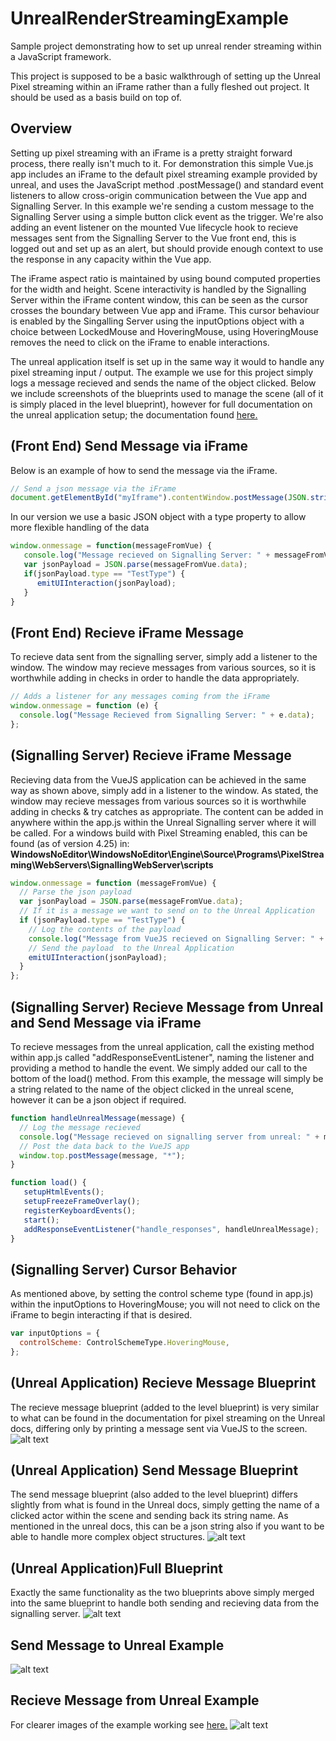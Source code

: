 # UnrealRenderStreamingExample

Sample project demonstrating how to set up unreal render streaming within a JavaScript framework.

This project is supposed to be a basic walkthrough of setting up the Unreal Pixel streaming within an iFrame rather than a fully fleshed out project. It should be used as a basis build on top of.

## Overview

Setting up pixel streaming with an iFrame is a pretty straight forward process, there really isn't much to it.
For demonstration this simple Vue.js app includes an iFrame to the default pixel streaming example provided by unreal, and uses the JavaScript method .postMessage() and standard event listeners to allow cross-origin communication between the Vue app and Signalling Server. In this example we're sending a custom message to the Signalling Server using a simple button click event as the trigger. We're also adding an event listener on the mounted Vue lifecycle hook to recieve messages sent from the Signalling Server to the Vue front end, this is logged out and set up as an alert, but should provide enough context to use the response in any capacity within the Vue app.

The iFrame aspect ratio is maintained by using bound computed properties for the width and height.
Scene interactivity is handled by the Signalling Server within the iFrame content window, this can be seen as the cursor crosses the boundary between Vue app and iFrame. This cursor behaviour is enabled by the Singalling Server using the inputOptions object with a choice between LockedMouse and HoveringMouse, using HoveringMouse removes the need to click on the iFrame to enable interactions.

The unreal application itself is set up in the same way it would to handle any pixel streaming input / output. The example we use for this project simply logs a message recieved and sends the name of the object clicked. Below we include screenshots of the blueprints used to manage the scene (all of it is simply placed in the level blueprint), however for full documentation on the unreal application setup; the documentation found [here.](https://docs.unrealengine.com/en-US/Platforms/PixelStreaming/index.html)


## (Front End) Send Message via iFrame
Below is an example of how to send the message via the iFrame.

```javascript
// Send a json message via the iFrame
document.getElementById("myIframe").contentWindow.postMessage(JSON.stringify(this.jsonMessage), "*");
```

In our version we use a basic JSON object with a type property to allow more flexible handling of the data
```javascript
window.onmessage = function(messageFromVue) {
   console.log("Message recieved on Signalling Server: " + messageFromVue.data);
   var jsonPayload = JSON.parse(messageFromVue.data);
   if(jsonPayload.type == "TestType") {
      emitUIInteraction(jsonPayload);
   }
}
```


## (Front End) Recieve iFrame Message
To recieve data sent from the signalling server, simply add a listener to the window. The window may recieve messages from various sources, so it is worthwhile adding in checks in order to handle the data appropriately.
```javascript
// Adds a listener for any messages coming from the iFrame
window.onmessage = function (e) {
  console.log("Message Recieved from Signalling Server: " + e.data);
};
```

## (Signalling Server) Recieve iFrame Message
Recieving data from the VueJS application can be achieved in the same way as shown above, simply add in a listener to the window. As stated, the window may recieve messages from various sources so it is worthwhile adding in checks & try catches as appropriate. The content can be added in anywhere within the app.js within the Unreal Signalling server where it will be called. For a windows build with Pixel Streaming enabled, this can be found (as of version 4.25) in: **WindowsNoEditor\WindowsNoEditor\Engine\Source\Programs\PixelStreaming\WebServers\SignallingWebServer\scripts**
```javascript
window.onmessage = function (messageFromVue) {
  // Parse the json payload
  var jsonPayload = JSON.parse(messageFromVue.data);
  // If it is a message we want to send on to the Unreal Application
  if (jsonPayload.type == "TestType") {
    // Log the contents of the payload
    console.log("Message from VueJS recieved on Signalling Server: " + messageFromVue.data);
    // Send the payload  to the Unreal Application
    emitUIInteraction(jsonPayload);
  }
};
```

## (Signalling Server) Recieve Message from Unreal and Send Message via iFrame
To recieve messages from the unreal application, call the existing method within app.js called "addResponseEventListener", naming the listener and providing a method to handle the event. We simply added our call to the bottom of the load() method. From this example, the message will simply be a string related to the name of the object clicked in the unreal scene, however it can be a json object if required.
```javascript
function handleUnrealMessage(message) {
  // Log the message recieved
  console.log("Message recieved on signalling server from unreal: " + message);
  // Post the data back to the VueJS app
  window.top.postMessage(message, "*");
}

function load() {
   setupHtmlEvents();
   setupFreezeFrameOverlay();
   registerKeyboardEvents();
   start();
   addResponseEventListener("handle_responses", handleUnrealMessage);
}
```

## (Signalling Server) Cursor Behavior
As mentioned above, by setting the control scheme type (found in app.js) within the inputOptions to HoveringMouse; you will not need to click on the iFrame to begin interacting if that is desired.
```javascript
var inputOptions = {
  controlScheme: ControlSchemeType.HoveringMouse,
};
```

## (Unreal Application) Recieve Message Blueprint
The recieve message blueprint (added to the level blueprint) is very similar to what can be found in the documentation for pixel streaming on the Unreal docs, differing only by printing a message sent via VueJS to the screen.
![alt text](https://github.com/Slingshot-Simulations/UnrealRenderPixelExample/blob/IFrame-Example/ReferenceImages/UnrealRecieveMessageBP.png "Recieve Message Blueprint")

## (Unreal Application) Send Message Blueprint
The send message blueprint (also added to the level blueprint) differs slightly from what is found in the Unreal docs, simply getting the name of a clicked actor within the scene and sending back its string name. As mentioned in the unreal docs, this can be a json string also if you want to be able to handle more complex object structures.
![alt text](https://github.com/Slingshot-Simulations/UnrealRenderPixelExample/blob/IFrame-Example/ReferenceImages/UnrealSendMessageBP.png "Send Message Blueprint")

## (Unreal Application)Full Blueprint
Exactly the same functionality as the two blueprints above simply merged into the same blueprint to handle both sending and recieving data from the signalling server.
![alt text](https://github.com/Slingshot-Simulations/UnrealRenderPixelExample/blob/IFrame-Example/ReferenceImages/UnrealFullBP.png "Full Blueprint")

## Send Message to Unreal Example

![alt text](https://github.com/Slingshot-Simulations/UnrealRenderPixelExample/blob/IFrame-Example/ReferenceImages/FromVue.png "Full Blueprint")

## Recieve Message from Unreal Example
For clearer images of the example working see [here.](https://github.com/Slingshot-Simulations/UnrealPixelStreamingExamples/tree/IFrame-Example/ReferenceImages)
![alt text](https://github.com/Slingshot-Simulations/UnrealRenderPixelExample/blob/IFrame-Example/ReferenceImages/FromUnreal.png "Full Blueprint")
